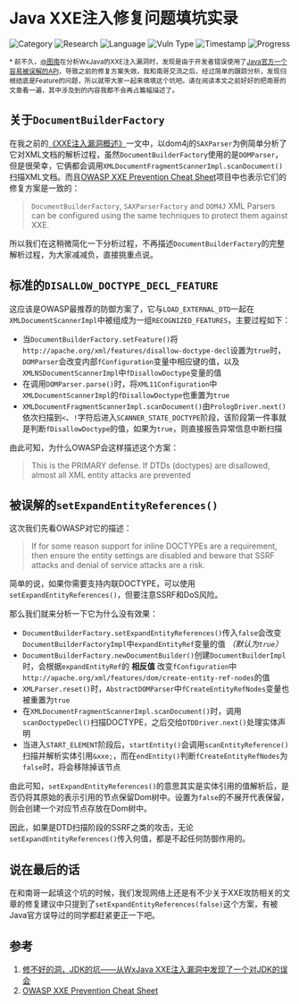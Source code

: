 # Java XXE注入修复问题填坑实录

![Category](https://img.shields.io/badge/category-security_research-blue.svg)
![Research](https://img.shields.io/badge/research-web_security-blue.svg)
![Language](https://img.shields.io/badge/lang-java-blue.svg)
![Vuln Type](https://img.shields.io/badge/vuln_type-xxei-red.svg)
![Timestamp](https://img.shields.io/badge/timestamp-1549059080-lightgrey.svg)
![Progress](https://img.shields.io/badge/progress-100%25-brightgreen.svg)

<sub>* 前不久，[@图南](https://x3fwy.bitcron.com/)在分析WxJava的XXE注入漏洞时，发现是由于开发者错误使用了[Java官方一个容易被误解的API](https://x3fwy.bitcron.com/post/a-jdk-bug)，导致之前的修复方案失效。我和南哥交流之后，经过简单的跟踪分析，发现归根结底是Feature的问题，所以就带大家一起来填填这个坑吧。请在阅读本文之前好好的把南哥的文章看一遍，其中涉及到的内容我都不会再占篇幅描述了。</sub>

## 关于`DocumentBuilderFactory`

在我之前的[《XXE注入漏洞概述》](https://github.com/gyyyy/footprint/blob/master/articles/2018/xxe-injection-overview.md)一文中，以dom4j的`SAXParser`为例简单分析了它对XML文档的解析过程，虽然`DocumentBuilderFactory`使用的是`DOMParser`，但是很荣幸，它俩都会调用`XMLDocumentFragmentScannerImpl.scanDocument()`扫描XML文档。而且[OWASP XXE Prevention Cheat Sheet](https://www.owasp.org/index.php/XML_External_Entity_(XXE)_Prevention_Cheat_Sheet)项目中也表示它们的修复方案是一致的：

> `DocumentBuilderFactory`, `SAXParserFactory` and `DOM4J` XML Parsers can be configured using the same techniques to protect them against XXE.

所以我们在这稍微简化一下分析过程，不再描述`DocumentBuilderFactory`的完整解析过程，为大家减减负，直接挑重点说。

## 标准的`DISALLOW_DOCTYPE_DECL_FEATURE`

这应该是OWASP最推荐的防御方案了，它与`LOAD_EXTERNAL_DTD`一起在`XMLDocumentScannerImpl`中被组成为一组`RECOGNIZED_FEATURES`，主要过程如下：

- 当`DocumentBuilderFactory.setFeature()`将`http://apache.org/xml/features/disallow-doctype-decl`设置为`true`时，`DOMParser`会改变内部`fConfiguration`变量中相应键的值，以及`XMLNSDocumentScannerImpl`中`fDisallowDoctype`变量的值
- 在调用`DOMParser.parse()`时，将`XML11Configuration`中`XMLDocumentScannerImpl`的`fDisallowDoctype`也重置为`true`
- `XMLDocumentFragmentScannerImpl.scanDocument()`由`PrologDriver.next()`依次扫描到`<`、`!`字符后进入`SCANNER_STATE_DOCTYPE`阶段，该阶段第一件事就是判断`fDisallowDoctype`的值，如果为`true`，则直接报告异常信息中断扫描

由此可知，为什么OWASP会这样描述这个方案：

> This is the PRIMARY defense. If DTDs (doctypes) are disallowed, almost all XML entity attacks are prevented

## 被误解的`setExpandEntityReferences()`

这次我们先看OWASP对它的描述：

> If for some reason support for inline DOCTYPEs are a requirement, then ensure the entity settings are disabled and beware that SSRF attacks and denial of service attacks are a risk.

简单的说，如果你需要支持内联DOCTYPE，可以使用`setExpandEntityReferences()`，但要注意SSRF和DoS风险。

那么我们就来分析一下它为什么没有效果：

- `DocumentBuilderFactory.setExpandEntityReferences()`传入`false`会改变`DocumentBuilderFactoryImpl`中`expandEntityRef`变量的值 *（默认为`true`）*
- `DocumentBuilderFactory.newDocumentBuilder()`创建`DocumentBuilderImpl`时，会根据`expandEntityRef`的 **相反值** 改变`fConfiguration`中`http://apache.org/xml/features/dom/create-entity-ref-nodes`的值
- `XMLParser.reset()`时，`AbstractDOMParser`中`fCreateEntityRefNodes`变量也被重置为`true`
- 在`XMLDocumentFragmentScannerImpl.scanDocument()`时，调用`scanDoctypeDecl()`扫描DOCTYPE，之后交给`DTDDriver.next()`处理实体声明
- 当进入`START_ELEMENT`阶段后，`startEntity()`会调用`scanEntityReference()`扫描并解析实体引用`&xxe;`，而在`endEntity()`判断`fCreateEntityRefNodes`为`false`时，将会移除掉该节点

由此可知，`setExpandEntityReferences()`的意思其实是实体引用的值解析后，是否仍将其原始的表示引用的节点保留Dom树中。设置为`false`的不展开代表保留，则会创建一个对应节点存放在Dom树中。

因此，如果是DTD扫描阶段的SSRF之类的攻击，无论`setExpandEntityReferences()`传入何值，都是不起任何防御作用的。

## 说在最后的话

在和南哥一起填这个坑的时候，我们发现网络上还是有不少关于XXE攻防相关的文章的修复建议中只提到了`setExpandEntityReferences(false)`这个方案，有被Java官方误导过的同学都赶紧更正一下吧。

## 参考

1. [修不好的洞，JDK的坑——从WxJava XXE注入漏洞中发现了一个对JDK的误会](https://x3fwy.bitcron.com/post/a-jdk-bug)
1. [OWASP XXE Prevention Cheat Sheet](https://www.owasp.org/index.php/XML_External_Entity_(XXE)_Prevention_Cheat_Sheet)